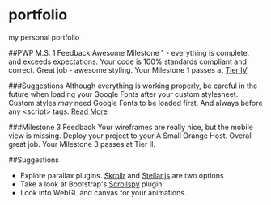 # portfolio
my personal portfolio


##PWP M.S. 1 Feedback
Awesome Milestone 1 - everything is complete, and exceeds expectations. Your code is 100% standards compliant and correct. Great job - awesome styling. Your Milestone 1 passes at [Tier IV](https://bootcamp-coders.cnm.edu/projects/personal/rubric/)

###Suggestions
Although everything is working properly, be careful in the future when loading your Google Fonts after your custom stylesheet. Custom styles *may* need Google Fonts to be loaded first. And always before any &lt;script&gt; tags. [Read More](https://developers.google.com/fonts/docs/technical_considerations)

###Milestone 3 Feedback
Your wireframes are really nice, but the mobile view is missing. Deploy your project to your A Small Orange Host. Overall great job. Your Milestone 3 passes at Tier II.
 
##Suggestions
- Explore parallax plugins. [Skrollr](http://prinzhorn.github.io/skrollr/) and [Stellar.js](http://markdalgleish.com/projects/stellar.js/) are two options
- Take a look at Bootstrap's [Scrollspy](http://getbootstrap.com/javascript/#scrollspy) plugin
- Look into WebGL and canvas for your animations.
